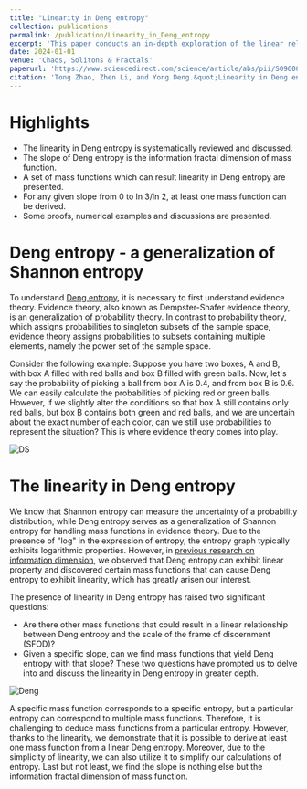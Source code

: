```yaml
---
title: "Linearity in Deng entropy"
collection: publications
permalink: /publication/Linearity_in_Deng_entropy
excerpt: 'This paper conducts an in-depth exploration of the linear relationship between Deng entropy and the scale of the frame of discernment (SFOD), and find that the slope is nothing else but the information fractal dimension of mass function. It shows that entropy can not only increase, but also increase in a linear way, leading to the convenience of approximate calculation.'
date: 2024-01-01
venue: 'Chaos, Solitons & Fractals'
paperurl: 'https://www.sciencedirect.com/science/article/abs/pii/S0960077923012900'
citation: 'Tong Zhao, Zhen Li, and Yong Deng.&quot;Linearity in Deng entropy.&quot; <i>Chaos, Solitons & Fractals</i> 178 (2024): 114388.'
---
```


Highlights
=====
- The linearity in Deng entropy is systematically reviewed and discussed.
- The slope of Deng entropy is the information fractal dimension of mass function.
- A set of mass functions which can result linearity in Deng entropy are presented.
- For any given slope from 0 to ln 3/ln 2, at least one mass function can be derived.
- Some proofs, numerical examples and discussions are presented.

Deng entropy - a generalization of Shannon entropy
=====
To understand [Deng entropy](https://www.sciencedirect.com/science/article/abs/pii/S0960077916302363), it is necessary to first understand evidence theory. Evidence theory, also known as Dempster-Shafer evidence theory, is an generalization of probability theory. In contrast to probability theory, which assigns probabilities to singleton subsets of the sample space, evidence theory assigns probabilities to subsets containing multiple elements, namely the power set of the sample space.

Consider the following example: Suppose you have two boxes, A and B, with box A filled with red balls and box B filled with green balls. Now, let's say the probability of picking a ball from box A is 0.4, and from box B is 0.6. We can easily calculate the probabilities of picking red or green balls. However, if we slightly alter the conditions so that box A still contains only red balls, but box B contains both green and red balls, and we are uncertain about the exact number of each color, can we still use probabilities to represent the situation? This is where evidence theory comes into play.

![DS](https://github.com/TongZhao1030/Tongzhao1030.github.io/assets/164134563/7f62a908-0f05-43b0-8658-75121a8d0a4f "D-S evidence theory")

The linearity in Deng entropy
=====
We know that Shannon entropy can measure the uncertainty of a probability distribution, while Deng entropy serves as a generalization of Shannon entropy for handling mass functions in evidence theory. Due to the presence of "log" in the expression of entropy, the entropy graph typically exhibits logarithmic properties. However, in [previous research on information dimension](https://www.worldscientific.com/doi/abs/10.1142/S0218348X22501109), we observed that Deng entropy can exhibit linear property and discovered certain mass functions that can cause Deng entropy to exhibit linearity, which has greatly arisen our interest.

The presence of linearity in Deng entropy has raised two significant questions:
- Are there other mass functions that could result in a linear relationship between Deng entropy and the scale of the frame of discernment (SFOD)? 
- Given a specific slope, can we find mass functions that yield Deng entropy with that slope?
These two questions have prompted us to delve into and discuss the linearity in Deng entropy in greater depth.

![Deng](https://github.com/TongZhao1030/Tongzhao1030.github.io/assets/164134563/e4d76266-302f-4175-8e99-d74c53c38c74 "The linearity in Deng entropy")

A specific mass function corresponds to a specific entropy, but a particular entropy can correspond to multiple mass functions. Therefore, it is challenging to deduce mass functions from a particular entropy. However, thanks to the linearity, we demonstrate that it is possible to derive at least one mass function from a linear Deng entropy. Moreover, due to the simplicity of linearity, we can also utilize it to simplify our calculations of entropy. Last but not least, we find the slope is nothing else but the information fractal dimension of mass function.



